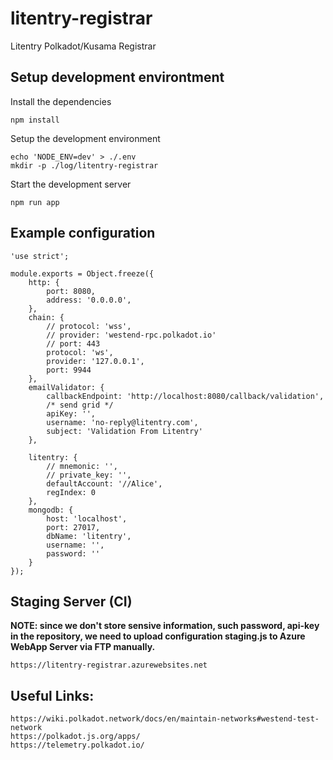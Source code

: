 # litentry-registrar
Litentry Polkadot/Kusama Registrar

## Setup development environtment

Install the dependencies

```
npm install
```

Setup the development environment

```
echo 'NODE_ENV=dev' > ./.env
mkdir -p ./log/litentry-registrar
```

Start the development server

```
npm run app
```

## Example configuration
```
'use strict';

module.exports = Object.freeze({
    http: {
        port: 8080,
        address: '0.0.0.0',
    },
    chain: {
        // protocol: 'wss',
        // provider: 'westend-rpc.polkadot.io'
        // port: 443
        protocol: 'ws',
        provider: '127.0.0.1',
        port: 9944
    },
    emailValidator: {
        callbackEndpoint: 'http://localhost:8080/callback/validation',
        /* send grid */
        apiKey: '',
        username: 'no-reply@litentry.com',
        subject: 'Validation From Litentry'
    },

    litentry: {
        // mnemonic: '',
        // private_key: '',
        defaultAccount: '//Alice',
        regIndex: 0
    },
    mongodb: {
        host: 'localhost',
        port: 27017,
        dbName: 'litentry',
        username: '',
        password: ''
    }
});
```

## Staging Server (CI)

**NOTE: since we don't store sensive information, such password, api-key in the repository, we need to upload configuration staging.js to Azure WebApp Server via FTP manually.**

```
https://litentry-registrar.azurewebsites.net
```



## Useful Links:

```
https://wiki.polkadot.network/docs/en/maintain-networks#westend-test-network
https://polkadot.js.org/apps/
https://telemetry.polkadot.io/
```
